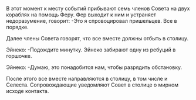 В этот момент к месту событий прибывают семь членов Совета на двух кораблях на помощь Феру. Фер выходит к ним и устраняет недоразумение, говорит:
-Это я спровоцировал пришельцев. Все в порядке.

Далее члены Совета говорят, что все вместе должны отбыть в столицу.

Эйнеко:
-Подождите минутку.
Эйнеко забирают одну из ребуций в горшочке.

Эйнеко:
-Думаю, это понадобится нам, чтобы разрядить обстановку.

После этого все вместе направляются в столицу, в том числе и Селеста. Сопровождающие уведомляют Совет в столице о мирном исходе контакта.